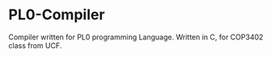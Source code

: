 # PL0-Compiler
Compiler written for PL0 programming Language. Written in C, for COP3402 class from UCF. 
